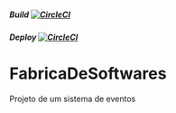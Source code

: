##### Build [![CircleCI](https://circleci.com/gh/strund3r/FabricaDeSoftwares/tree/staging.svg?style=svg)](https://circleci.com/gh/strund3r/FabricaDeSoftwares/tree/staging)
##### Deploy [![CircleCI](https://circleci.com/gh/strund3r/FabricaDeSoftwares/tree/master.svg?style=svg)](https://circleci.com/gh/strund3r/FabricaDeSoftwares/tree/master)

# FabricaDeSoftwares
Projeto de um sistema de eventos